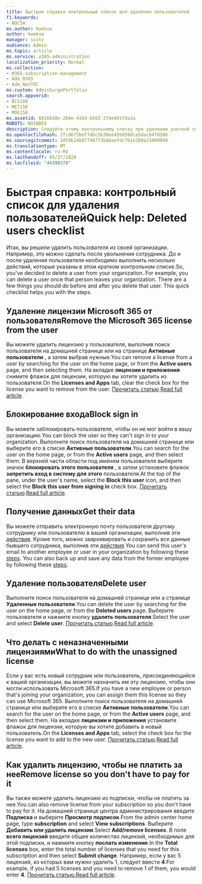 ```yaml
---
title: Быстрая справка контрольный список для удаления пользователей
f1.keywords:
- NOCSH
ms.author: kwekua
author: kwekua
manager: scotv
audience: Admin
ms.topic: article
ms.service: o365-administration
localization_priority: Normal
ms.collection:
- M365-subscription-management
- Adm_O365
- Adm_NonTOC
ms.custom: AdminSurgePortfolio
search.appverid:
- BCS160
- MET150
- MOE150
ms.assetid: 6016b50e-2b6e-4164-b565-2fde401fda3a
ROBOTS: NOINDEX
description: Следуйте этому контрольному списку при удалении учетной записи пользователя Microsoft 365.
ms.openlocfilehash: 2fcd675bef7dbc5b38ee45b050dca5dacb4fd386
ms.sourcegitcommit: 2d59b24b877487f3b84aefdc7b1e200a21009999
ms.translationtype: MT
ms.contentlocale: ru-RU
ms.lasthandoff: 05/27/2020
ms.locfileid: "44399378"
---
```

# <a name="quick-help-deleted-users-checklist"></a><span data-ttu-id="0707d-103">Быстрая справка: контрольный список для удаления пользователей</span><span class="sxs-lookup"><span data-stu-id="0707d-103">Quick help: Deleted users checklist</span></span>

<span data-ttu-id="0707d-p101">Итак, вы решили удалить пользователя из своей организации. Например, это можно сделать после увольнения сотрудника. До и после удаления пользователя необходимо выполнить несколько действий, которые указаны в этом кратком контрольном списке.</span><span class="sxs-lookup"><span data-stu-id="0707d-p101">So, you've decided to delete a user from your organization. For example, you can delete a user once that person leaves your organization. There are a few things you should do before and after you delete that user. This quick checklist helps you with the steps.</span></span>
  
## <a name="remove-the-microsoft-365-license-from-the-user"></a><span data-ttu-id="0707d-108">Удаление лицензии Microsoft 365 от пользователя</span><span class="sxs-lookup"><span data-stu-id="0707d-108">Remove the Microsoft 365 license from the user</span></span>

<span data-ttu-id="0707d-109">Вы можете удалить лицензию у пользователя, выполнив поиск пользователя на домашней странице или на странице **Активные пользователи** , а затем выбрав нужные.</span><span class="sxs-lookup"><span data-stu-id="0707d-109">You can remove a license from a user by searching for the user on the home page, or from the **Active users** page, and then selecting them.</span></span> <span data-ttu-id="0707d-110">На вкладке **лицензии и приложения** снимите флажок для лицензии, которую вы хотите удалить из пользователя.</span><span class="sxs-lookup"><span data-stu-id="0707d-110">On the **Licenses and Apps** tab, clear the check box for the license you want to remove from the user.</span></span> <span data-ttu-id="0707d-111">[Прочитать статью](../manage/remove-licenses-from-users.md).</span><span class="sxs-lookup"><span data-stu-id="0707d-111">[Read full article](../manage/remove-licenses-from-users.md).</span></span>
  
## <a name="block-sign-in"></a><span data-ttu-id="0707d-112">Блокирование входа</span><span class="sxs-lookup"><span data-stu-id="0707d-112">Block sign in</span></span>

<span data-ttu-id="0707d-113">Вы можете заблокировать пользователя, чтобы он не мог войти в вашу организацию.</span><span class="sxs-lookup"><span data-stu-id="0707d-113">You can block the user so they can't sign in to your organization.</span></span> <span data-ttu-id="0707d-114">Выполните поиск пользователя на домашней странице или выберите его в списке **Активные пользователи**.</span><span class="sxs-lookup"><span data-stu-id="0707d-114">You can search for the user on the home page, or from the **Active users** page, and then select them.</span></span> <span data-ttu-id="0707d-115">В верхней части области под именем пользователя выберите значок **блокировать этого пользователя** , а затем установите флажок **запретить вход в систему для этого** пользователя.</span><span class="sxs-lookup"><span data-stu-id="0707d-115">At the top of the pane, under the user's name, select the **Block this user** icon, and then select the **Block this user from signing in** check box.</span></span> <span data-ttu-id="0707d-116">[Прочитать статью](../add-users/assign-admin-roles.md).</span><span class="sxs-lookup"><span data-stu-id="0707d-116">[Read full article](../add-users/assign-admin-roles.md).</span></span>
  
## <a name="get-their-data"></a><span data-ttu-id="0707d-117">Получение данных</span><span class="sxs-lookup"><span data-stu-id="0707d-117">Get their data</span></span>

<span data-ttu-id="0707d-p104">Вы можете отправить электронную почту пользователя другому сотруднику или пользователю в вашей организации, выполнив эти [действия](../add-users/remove-former-employee.md). Кроме того, можно заархивировать и сохранить все данные бывшего сотрудника, выполнив эти [действия](../add-users/get-access-to-and-back-up-a-former-user-s-data.md).</span><span class="sxs-lookup"><span data-stu-id="0707d-p104">You can send this user's email to another employee or user in your organization by following these [steps](../add-users/remove-former-employee.md). You can also back up and save any data from the former employee by following these [steps](../add-users/get-access-to-and-back-up-a-former-user-s-data.md).</span></span>
  
## <a name="delete-user"></a><span data-ttu-id="0707d-120">Удаление пользователя</span><span class="sxs-lookup"><span data-stu-id="0707d-120">Delete user</span></span>

<span data-ttu-id="0707d-121">Выполните поиск пользователя на домашней странице или а странице **Удаленные пользователи**.</span><span class="sxs-lookup"><span data-stu-id="0707d-121">You can delete the user by searching for the user on the home page, or from the **Deleted users** page.</span></span> <span data-ttu-id="0707d-122">Выберите пользователя и нажмите кнопку **удалить пользователя**.</span><span class="sxs-lookup"><span data-stu-id="0707d-122">Select the user and select **Delete user**.</span></span> <span data-ttu-id="0707d-123">[Прочитать статью](../add-users/delete-a-user.md).</span><span class="sxs-lookup"><span data-stu-id="0707d-123">[Read full article](../add-users/delete-a-user.md).</span></span>
  
## <a name="what-to-do-with-the-unassigned-license"></a><span data-ttu-id="0707d-124">Что делать с неназначенными лицензиями</span><span class="sxs-lookup"><span data-stu-id="0707d-124">What to do with the unassigned license</span></span>

<span data-ttu-id="0707d-125">Если у вас есть новый сотрудник или пользователь, присоединяющийся к вашей организации, вы можете назначить им эту лицензию, чтобы они могли использовать Microsoft 365.</span><span class="sxs-lookup"><span data-stu-id="0707d-125">If you have a new employee or person that's joining your organization, you can assign them this license so they can use Microsoft 365.</span></span> <span data-ttu-id="0707d-126">Выполните поиск пользователя на домашней странице или выберите его в списке **Активные пользователи**.</span><span class="sxs-lookup"><span data-stu-id="0707d-126">You can search for the user on the home page, or from the **Active users** page, and then select them.</span></span> <span data-ttu-id="0707d-127">На вкладке **лицензии и приложения** установите флажок для лицензии, которую вы хотите добавить в новый пользователь.</span><span class="sxs-lookup"><span data-stu-id="0707d-127">On the **Licenses and Apps** tab, select the check box for the license you want to add to the new user.</span></span> <span data-ttu-id="0707d-128">[Прочитать статью](../manage/assign-licenses-to-users.md).</span><span class="sxs-lookup"><span data-stu-id="0707d-128">[Read full article](../manage/assign-licenses-to-users.md).</span></span>
  
## <a name="remove-license-so-you-dont-have-to-pay-for-it"></a><span data-ttu-id="0707d-129">Как удалить лицензию, чтобы не платить за нее</span><span class="sxs-lookup"><span data-stu-id="0707d-129">Remove license so you don't have to pay for it</span></span>

<span data-ttu-id="0707d-130">Вы также можете удалить лицензию из подписки, чтобы не платить за нее.</span><span class="sxs-lookup"><span data-stu-id="0707d-130">You can also remove license from your subscription so you don't have to pay for it.</span></span> <span data-ttu-id="0707d-131">На домашней странице центра администрирования введите **Подписка** и выберите **Просмотр подписок**.</span><span class="sxs-lookup"><span data-stu-id="0707d-131">From the admin center home page, type **subscription** and select **View subscriptions**.</span></span> <span data-ttu-id="0707d-132">Выберите **Добавить или удалить лицензии**.</span><span class="sxs-lookup"><span data-stu-id="0707d-132">Select **Add/remove licenses**.</span></span> <span data-ttu-id="0707d-133">В поле **всего лицензий** введите общее количество лицензий, необходимых для этой подписки, и нажмите кнопку **послать изменение**.</span><span class="sxs-lookup"><span data-stu-id="0707d-133">In the **Total licenses** box, enter the total number of licenses that you need for this subscription and then select **Submit change**.</span></span> <span data-ttu-id="0707d-134">Например, если у вас 5 лицензий, из которых вам нужно удалить 1, следует ввести **4**.</span><span class="sxs-lookup"><span data-stu-id="0707d-134">For example, if you had 5 licenses and you need to remove 1 of them, you would enter **4**.</span></span> <span data-ttu-id="0707d-135">[Прочитать статью.](../../commerce/licenses/remove-licenses-from-subscription.md)</span><span class="sxs-lookup"><span data-stu-id="0707d-135">[Read full article](../../commerce/licenses/remove-licenses-from-subscription.md).</span></span>
